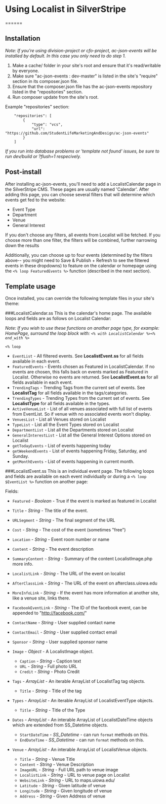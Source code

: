 # Using Localist in SilverStripe
======

## Installation
*Note: If you're using division-project or cfo-project, ac-json-events will be installed by default. In this case you only need to do step 1.*

1. Make a cache/ folder in your site's root and ensure that it's read/writable by everyone.
2. Make sure "ac-json-events : dev-master" is listed in the site's "require"  section in its composer.json file.
3. Ensure that the composer.json file has the ac-json-events repository listed in the "repositories" section. 
4. Run composer update from the site's root.

Example "repositories" section:

```
    "repositories": [
        {
            "type": "vcs",
            "url": "https://github.com/StudentLifeMarketingAndDesign/ac-json-events"
        }
    ]
```

*If you run into database problems or 'template not found' issues, be sure to run dev/build or ?flush=1 respecively.*

## Post-install
After installing ac-json-events, you'll need to add a LocalistCalendar page in the SilverStripe CMS. These pages are usually named 'Calendar'. After adding this page, you can choose several filters that will determine which events get fed to the website:

* Event Type
* Department
* Venue
* General Interest

If you don't choose any filters, all events from Localist will be fetched. If you choose more than one filter, the filters will be combined, further narrowing down the results

Additionally, you can choose up to four events (determined by the filters above-- you might need to Save & Publish + Refresh to see the filtered events in these dropdowns) to feature on the calendar or homepage using the ```<% loop FeaturedEvents %>``` function (described in the next section).

## Template usage

Once installed, you can override the following template files in your site's theme:

###LocalistCalendar.ss
This is the calendar's home page. The available loops and fields are as follows on Localist Calendar:

*Note: If you wish to use these functions on another page type, for example: HomePage, surround the loop block with: ```<% with LocalistCalendar %><% end_with %>```* 

```<% loop```

* ```EventList``` - All filtered events. See **LocalistEvent.ss** for all fields available in each event.
* ```FeaturedEvents``` - Events chosen as Featured in LocalistCalendar. If no events are chosen, this falls back on events marked as Featured in Localist. Otherwise no events are returned. See **LocalistEvent.ss** for all fields available in each event.
* ```TrendingTags``` - Trending Tags from the current set of events. See **LocalistTag** for all fields available in the tags/categories.
* ```TrendingTypes``` - Trending Types from the current set of events. See **LocalistType** for all fields available in the types.
* ```ActiveVenueList``` - List of all venues associated with full list of events from EventList. So if venue with no associated events won't display.
* ```VenuesList``` - List all Venues stored on Localist
* ```TypeList``` - List all the Event Types stored on Localist
* ```DepartmentList``` - List all the Departments stored on Localist
* ```GeneralInterestList``` - List all the General Interest Options stored on Localist
* ```getTodayEvents``` - List of events happening today
* ```getWeekendEvents``` - List of events happening Friday, Saturday, and Sunday.
* ```getMonthEvents``` - List of events happening in current month.

###LocalistEvent.ss
This is an individual event page. The following loops and fields are available on each event individually or during a ```<% loop $EventList %>``` function on another page:

Fields:

* ```Featured``` - *Boolean* - True if the event is marked as featured in Localist
* ```Title``` - *String* - The title of the event.
* ```URLSegment``` - *String* - The final segment of the URL
* ```Cost``` - *String* - The cost of the event (sometimes "free")
* ```Location``` - *String* - Event room number or name
* ```Content``` - *String* - The event description
* ```SummaryContent``` - *String* - Summary of the content
LocalistImage.php more info.
* ```LocalistLink``` - *String* - The URL of the event on localist
* ```AfterClassLink``` - *String* - The URL of the event on afterclass.uiowa.edu
* ```MoreInfoLink``` - *String* - If the event has more information at another site, like a venue site, links there.
* ```FacebookEventLink``` - *String* - The ID of the facebook event, can be appended to "http://facebook.com/"
* ```ContactName``` - *String* - User supplied contact name
* ```ContactEmail``` - *String* - User supplied contact email
* ```Sponsor``` - *String* - User supplied sponsor name

* ```Image``` - *Object* - A LocalistImage object.
  * `Caption` - *String* - Caption text
  * `URL` - *String* - Full photo URL
  * `Credit` - *String* - Photo Credit
* ```Tags``` - *ArrayList* - An iterable ArrayList of LocalistTag tag objects.
  * `Title` - *String* - Title of the tag 
* ```Types``` - *ArrayList* - An iterable ArrayList of LocalistEventType objects.
  * `Title` - *String* - Title of the Type
* ```Dates``` - *ArrayList* - An interable ArrayList of LocalistDateTime objects which are extended from SS_Datetime objects.
  * ```StartDateTime``` - *SS_Datetime* - can run `format` methods on this.
  * ```EndDateTime``` - *SS_Datetime* - can run `format` methods on this.
* ```Venue``` - *ArrayList* - An interable ArrayList of LocalistVenue objects.
  * ```Title``` - *String* - Venue Title
  * ```Content``` - *String* - Venue Description
  * ```ImageURL``` - *String* - Full URL path to venue image
  * ```LocalistLink``` - *String* - URL to venue page on Localist
  * ```WebsiteLink``` - *String* - URL to maps.uiowa.edu/
  * ```Latitude``` - *String* - Given latitude of venue
  * ```Longitude``` - *String* - Given longitude of venue
  * ```Address``` - *String* - Given Address of venue
